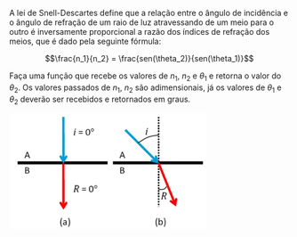 A lei de Snell-Descartes define que a relação entre o ângulo de incidência e o ângulo de refração de um raio de luz atravessando de um meio para o outro é inversamente proporcional a razão dos índices de refração dos meios, que é dado pela seguinte fórmula:

$$\frac{n_1}{n_2} = \frac{sen(\theta_2)}{sen(\theta_1)}$$

Faça uma função que recebe os valores de $n_1$, $n_2$ e $\theta_1$ e retorna o valor do $\theta_2$. Os valores passados de $n_1$, $n_2$ são adimensionais, já os valores de $\theta_1$ e $\theta_2$ deverão ser recebidos e retornados em graus.

![](raw/calcula-angulo-de-refracao/imagem1.png)